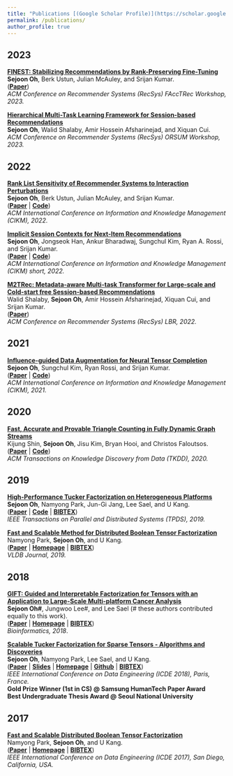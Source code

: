 ```yaml
---
title: "Publications [(Google Scholar Profile)](https://scholar.google.co.kr/citations?user=q_6hq64AAAAJ&hl=en)"
permalink: /publications/
author_profile: true
---
```


## 2023

<b>[FINEST: Stabilizing Recommendations by Rank-Preserving Fine-Tuning](https://github.com/sejoonoh/sejoonoh.github.io/blob/master/files/FINEST_FAccTRec_2023.pdf)</b> <br>
**Sejoon Oh**, Berk Ustun, Julian McAuley, and Srijan Kumar.  
(**[Paper](https://github.com/sejoonoh/sejoonoh.github.io/blob/master/files/FINEST_FAccTRec_2023.pdf)**)   
<i>ACM Conference on Recommender Systems (RecSys) FAccTRec Workshop, 2023.</i>

<b>[Hierarchical Multi-Task Learning Framework for Session-based Recommendations](https://sejoonoh.github.io/)</b> <br>
**Sejoon Oh**, Walid Shalaby, Amir Hossein Afsharinejad, and Xiquan Cui.  
<i>ACM Conference on Recommender Systems (RecSys) ORSUM Workshop, 2023.</i>

## 2022

<b>[Rank List Sensitivity of Recommender Systems to Interaction Perturbations](https://arxiv.org/abs/2201.12686)</b> <br>
**Sejoon Oh**, Berk Ustun, Julian McAuley, and Srijan Kumar.  
(**[Paper](https://arxiv.org/abs/2201.12686)** | **[Code](https://github.com/claws-lab/casper)**)   
<i>ACM International Conference on Information and Knowledge Management (CIKM), 2022.</i>

<b>[Implicit Session Contexts for Next-Item Recommendations](https://arxiv.org/abs/2208.09076)</b> <br>
**Sejoon Oh**, Jongseok Han, Ankur Bharadwaj, Sungchul Kim, Ryan A. Rossi, and Srijan Kumar.  
(**[Paper](https://arxiv.org/abs/2208.09076)** | **[Code](https://github.com/claws-lab/iscon)**)   
<i>ACM International Conference on Information and Knowledge Management (CIKM) short, 2022.</i>

<b>[M2TRec: Metadata-aware Multi-task Transformer for Large-scale and Cold-start free Session-based Recommendations](https://sejoonoh.github.io/publications/)</b> <br>
Walid Shalaby, **Sejoon Oh**, Amir Hossein Afsharinejad, Xiquan Cui, and Srijan Kumar.  
(**[Paper](https://arxiv.org/abs/2209.11824)**)   
<i>ACM Conference on Recommender Systems (RecSys) LBR, 2022.</i>

## 2021

<b>[Influence-guided Data Augmentation for Neural Tensor Completion](https://arxiv.org/abs/2108.10248)</b> <br>
**Sejoon Oh**, Sungchul Kim, Ryan Rossi, and Srijan Kumar.  
(**[Paper](https://arxiv.org/pdf/2108.10248.pdf)** | **[Code](https://github.com/srijankr/DAIN)**)   
<i>ACM International Conference on Information and Knowledge Management (CIKM), 2021.</i>

## 2020


<b>[Fast, Accurate and Provable Triangle Counting in Fully Dynamic Graph Streams](http://dmlab.kaist.ac.kr/~kijungs/codes/thinkd/)</b> <br>
Kijung Shin, **Sejoon Oh**, Jisu Kim, Bryan Hooi, and Christos Faloutsos.  
(**[Paper](http://dmlab.kaist.ac.kr/~kijungs/papers/thinkdTKDD2020.pdf)** | **[Code](http://dmlab.kaist.ac.kr/~kijungs/codes/thinkd/)**)   
<i>ACM Transactions on Knowledge Discovery from Data (TKDD), 2020.</i>

## 2019

<b>[High-Performance Tucker Factorization on Heterogeneous Platforms](https://ieeexplore.ieee.org/document/8678477)</b> <br>
**Sejoon Oh**, Namyong Park, Jun-Gi Jang, Lee Sael, and U Kang.  
(**[Paper](https://github.com/sejoonoh/sejoonoh.github.io/blob/master/files/GTA_paper.pdf)** | **[Code](https://github.com/sejoonoh/GTA-Tensor)** | **[BIBTEX](https://github.com/sejoonoh/sejoonoh.github.io/blob/master/files/GTA.bib)**)  
<i>IEEE Transactions on Parallel and Distributed Systems (TPDS), 2019.</i>


<b>[Fast and Scalable Method for Distributed Boolean Tensor Factorization](https://link.springer.com/article/10.1007%2Fs00778-019-00538-z)</b> <br>
Namyong Park, **Sejoon Oh**, and U Kang.  
(**[Paper](https://github.com/sejoonoh/sejoonoh.github.io/blob/master/files/VLDBJ.pdf)** | **[Homepage](https://www.cs.cmu.edu/~namyongp/dbtf/)** | **[BIBTEX](https://github.com/sejoonoh/sejoonoh.github.io/blob/master/files/DBTF_VLDB.bib)**)  
<i>VLDB Journal, 2019.</i>

## 2018

<b>[GIFT: Guided and Interpretable Factorization for Tensors with an Application to Large-Scale Multi-platform Cancer Analysis](https://doi.org/10.1093/bioinformatics/bty490)</b> <br>
**Sejoon Oh#**, Jungwoo Lee#, and Lee Sael (# these authors contributed equally to this work).  
(**[Paper](https://github.com/sejoonoh/sejoonoh.github.io/blob/master/files/GIFT_bioinformatics.pdf)** | **[Homepage](https://github.com/leesael/GIFT)** | **[BIBTEX](https://github.com/sejoonoh/sejoonoh.github.io/blob/master/files/GIFT.bib)**)  
<i>Bioinformatics, 2018</i>.

<b>[Scalable Tucker Factorization for Sparse Tensors - Algorithms and Discoveries](https://ieeexplore.ieee.org/document/8509325)</b><br>
**Sejoon Oh**, Namyong Park, Lee Sael, and U Kang.  
(**[Paper](https://github.com/sejoonoh/sejoonoh.github.io/blob/master/files/P-Tucker_ICDE2018_proceeding.pdf)** | **[Slides](https://github.com/sejoonoh/sejoonoh.github.io/blob/master/files/P_Tucker_ICDE_2018.pptx)** | **[Homepage](https://datalab.snu.ac.kr/ptucker/)** | **[Github](https://github.com/sejoonoh/P-Tucker)** | **[BIBTEX](https://github.com/sejoonoh/sejoonoh.github.io/blob/master/files/PTucker.bib)**)  
<i>IEEE International Conference on Data Engineering (ICDE 2018), Paris, France.</i>  
**Gold Prize Winner (1st in CS) @ Samsung HumanTech Paper Award**  
**Best Undergraduate Thesis Award @ Seoul National University**

## 2017

<b>[Fast and Scalable Distributed Boolean Tensor Factorization](https://ieeexplore.ieee.org/document/7930048)</b><br>
Namyong Park, **Sejoon Oh**, and U Kang.  
(**[Paper](https://github.com/sejoonoh/sejoonoh.github.io/blob/master/files/DBTF_IEEE.pdf)** | **[Homepage](https://datalab.snu.ac.kr/dbtf/)** | **[BIBTEX](https://github.com/sejoonoh/sejoonoh.github.io/blob/master/files/DBTF.bib)**)  
<i>IEEE International Conference on Data Engineering (ICDE 2017), San Diego, California, USA.
